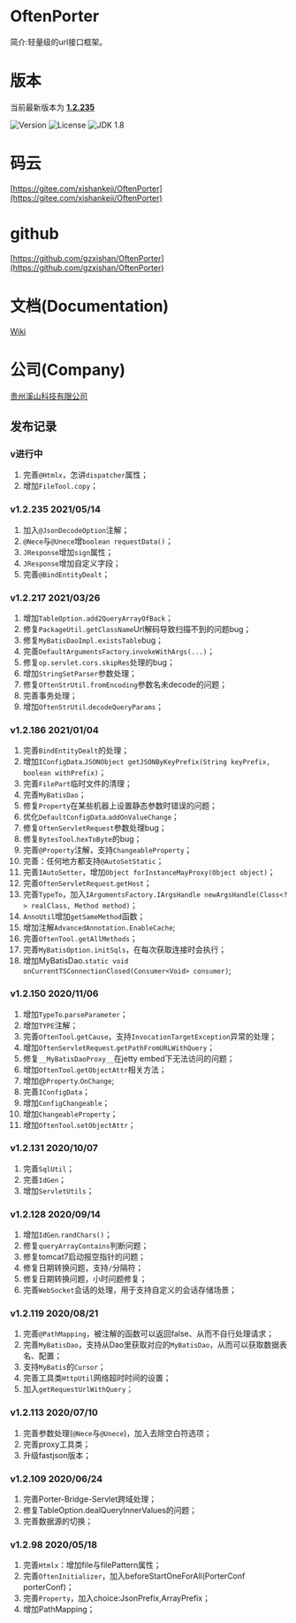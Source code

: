 # OftenPorter
简介:轻量级的url接口框架。

##
# 版本
当前最新版本为  [**1.2.235**](https://mvnrepository.com/artifact/com.xishankeji/Porter-Core)

![Version](https://img.shields.io/badge/Version-1.2.235-brightgreen.svg)
![License](http://img.shields.io/:License-Apache2.0-blue.svg)
![JDK 1.8](https://img.shields.io/badge/JDK-1.8-green.svg)

# 码云
[https://gitee.com/xishankeji/OftenPorter](https://gitee.com/xishankeji/OftenPorter)
# github
[https://github.com/gzxishan/OftenPorter](https://github.com/gzxishan/OftenPorter)

##
# 文档(Documentation)
[Wiki](https://github.com/gzxishan/OftenPorter/wiki)

##
# 公司(Company)
[贵州溪山科技有限公司](http://www.xishankeji.com)

## 发布记录
### v进行中
1. 完善`@Htmlx`，怎讲`dispatcher`属性；
2. 增加`FileTool.copy`；

### v1.2.235 2021/05/14
1. 加入`@JsonDecodeOption`注解；
2. `@Nece`与`@Unece`增`boolean requestData()`；
3. `JResponse`增加`sign`属性；
4. `JResponse`增加自定义字段；
5. 完善`@BindEntityDealt`；

### v1.2.217 2021/03/26
1. 增加`TableOption.add2QueryArrayOfBack`；
2. 修复`PackageUtil.getClassName`Url解码导致扫描不到的问题bug；
3. 修复`MyBatisDaoImpl.existsTable`bug；
4. 完善`DefaultArgumentsFactory`.`invokeWithArgs(...)`；
5. 修复`op.servlet.cors.skipRes`处理的bug；
6. 增加`StringSetParser`参数处理；
7. 修复`OftenStrUtil.fromEncoding`参数名未decode的问题；
8. 完善事务处理；
9. 增加`OftenStrUtil`.`decodeQueryParams`；

### v1.2.186 2021/01/04
1. 完善`BindEntityDealt`的处理；
2. 增加`IConfigData`.`JSONObject getJSONByKeyPrefix(String keyPrefix, boolean withPrefix)`；
3. 完善`FilePart`临时文件的清理；
4. 完善`MyBatisDao`；
5. 修复`Property`在某些机器上设置静态参数时错误的问题；
6. 优化`DefaultConfigData`.`addOnValueChange`；
7. 修复`OftenServletRequest`参数处理bug；
8. 修复`BytesTool`.`hexToByte`的bug；
9. 完善`@Property`注解，支持`ChangeableProperty`；
10. 完善：任何地方都支持`@AutoSetStatic`；
11. 完善`IAutoSetter`，增加`Object forInstanceMayProxy(Object object)`；
12. 完善`OftenServletRequest`.`getHost`；
13. 完善`TypeTo`，加入`IArgumentsFactory.IArgsHandle newArgsHandle(Class<?> realClass, Method method)`；
14. `AnnoUtil`增加`getSameMethod`函数；
15. 增加注解`AdvancedAnnotation.EnableCache`;
16. 完善`OftenTool.getAllMethods`；
17. 完善`MyBatisOption.initSqls`，在每次获取连接时会执行；
18. 增加MyBatisDao.`static void onCurrentTSConnectionClosed(Consumer<Void> consumer)`;

### v1.2.150 2020/11/06
1. 增加`TypeTo`.`parseParameter`；
2. 增加`TYPE`注解；
3. 完善`OftenTool`.`getCause`，支持`InvocationTargetException`异常的处理；
4. 增加`OftenServletRequest`.`getPathFromURLWithQuery`；
5. 修复`__MyBatisDaoProxy__`在jetty embed下无法访问的问题；
6. 增加`OftenTool`.`getObjectAttr`相关方法；
7. 增加@`Property`.`OnChange`;
8. 完善`IConfigData`；
9. 增加`ConfigChangeable`；
10. 增加`ChangeableProperty`；
11. 增加`OftenTool`.`setObjectAttr`；

### v1.2.131 2020/10/07
1. 完善`SqlUtil`；
2. 完善`IdGen`；
3. 增加`ServletUtils`；

### v1.2.128 2020/09/14
1. 增加`IdGen`.`randChars()`；
2. 修复`queryArrayContains`判断问题；
3. 修复tomcat7启动报空指针的问题；
4. 修复日期转换问题，支持`/`分隔符；
5. 修复日期转换问题，小时问题修复；
6. 完善`WebSocket`会话的处理，用于支持自定义的会话存储场景；

### v1.2.119 2020/08/21
1. 完善`@PathMapping`，被注解的函数可以返回false、从而不自行处理请求；
2. 完善`MyBatisDao`，支持从Dao里获取对应的`MyBatisDao`，从而可以获取数据表名、配置；
3. 支持`MyBatis`的`Cursor`；
4. 完善工具类`HttpUtil`网络超时时间的设置；
5. 加入`getRequestUrlWithQuery`；

### v1.2.113 2020/07/10
1. 完善参数处理(`@Nece`与`@Unece`)，加入去除空白符选项；
2. 完善proxy工具类；
3. 升级fastjson版本；

### v1.2.109 2020/06/24
1. 完善Porter-Bridge-Servlet跨域处理；
2. 修复TableOption.dealQueryInnerValues的问题；
3. 完善数据源的切换；

### v1.2.98 2020/05/18
1. 完善`Htmlx`：增加file与filePattern属性；
2. 完善`OftenInitializer`，加入beforeStartOneForAll(PorterConf porterConf)；
3. 完善`Property`，加入choice:JsonPrefix,ArrayPrefix；
4. 增加PathMapping；
